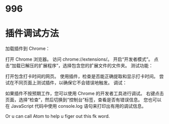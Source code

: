 # 996

# 插件调试方法

加载插件到 Chrome：

打开 Chrome 浏览器。
访问 chrome://extensions/。
开启“开发者模式”。
点击“加载已解压的扩展程序”，选择包含您的扩展文件的文件夹。
测试功能：

打开包含打卡时间的网页。
使用插件，检查是否能正确提取和显示打卡时间。
尝试在不同页面上测试插件，以确保它不会错误地触发。
调试：

如果插件不按预期工作，您可以使用 Chrome 的开发者工具进行调试。
右键点击页面，选择“检查”，然后切换到“控制台”标签，查看是否有错误信息。
您也可以在 JavaScript 代码中使用 console.log 语句来打印出有用的调试信息。

Or u can call Atom to help u figer out this fk word.
